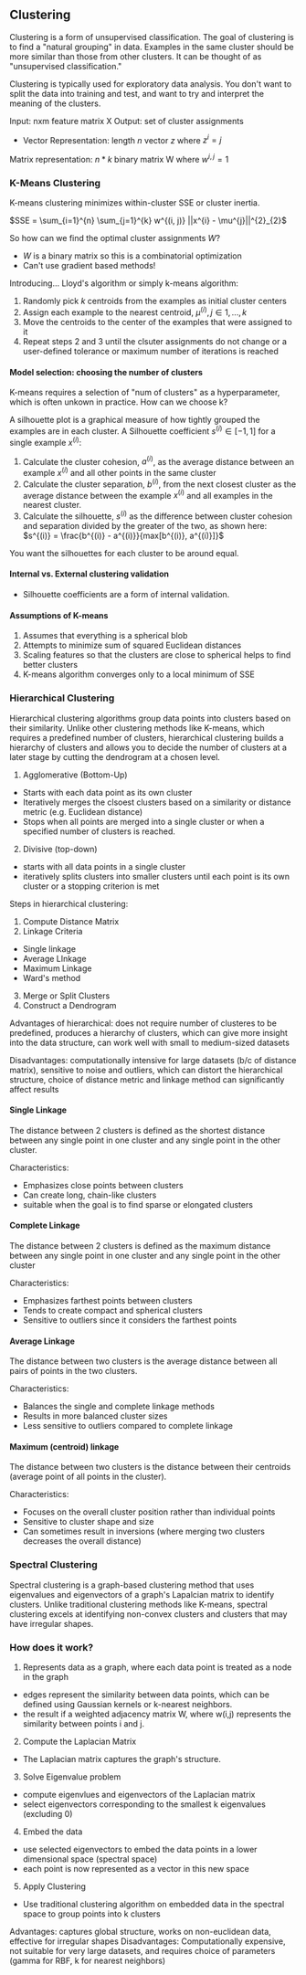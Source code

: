 ## Clustering
Clustering is a form of unsupervised classification. The goal of clustering is to find a "natural grouping" in data. Examples in the same cluster should be more similar than those from other clusters. It can be thought of as "unsupervised classification." 

Clustering is typically used for exploratory data analysis. You don't want to split the data into training and test, and want to try and interpret the meaning of the clusters.

Input: nxm feature matrix X
Output: set of cluster assignments   
- Vector Representation: length $n$ vector $z$ where $z^{i} = j$    

Matrix representation: $n*k$ binary matrix W where $w^{i, j} = 1$
### K-Means Clustering
K-means clustering minimizes within-cluster SSE or cluster inertia.    

$SSE = \sum_{i=1}^{n} \sum_{j=1}^{k} w^{(i, j)} ||x^{i} - \mu^{j}||^{2}_{2}$

So how can we find the optimal cluster assignments $W$?   
- $W$ is a binary matrix so this is a combinatorial optimization    
- Can't use gradient based methods!  

Introducing... Lloyd's algorithm or simply k-means algorithm:  
1. Randomly pick $k$ centroids from the examples as initial cluster centers
2. Assign each example to the nearest centroid, $\mu^{(i)}, j \in {1, ... , k}$   
3. Move the centroids to the center of the examples that were assigned to it  
4. Repeat steps 2 and 3 until the clsuter assignments do not change or a user-defined tolerance or maximum number of iterations is reached  

#### Model selection: choosing the number of clusters
K-means requires a selection of "num of clusters" as a hyperparameter, which is often unkown in practice. How can we choose k?  

A silhouette plot is a graphical measure of how tightly grouped the examples are in each cluster. A Silhouette coefficient $s^{(i)} \in [-1, 1]$ for a single example $x^{(i)}$:
1. Calculate the cluster cohesion, $a^{(i)}$, as the average distance between an example $x^{(i)}$ and all other points in the same cluster  
2. Calculate the cluster separation, $b^{(i)}$, from the next closest cluster as the average distance between the example $x^{(i)}$ and all examples in the nearest cluster.  
3. Calculate the silhouette, $s^{(i)}$ as the difference between cluster cohesion and separation divided by the greater of the two, as shown here:  
$s^{(i)} = \frac{b^{(i)} - a^{(i)}}{max[b^{(i)}, a^{(i)}]}$  

You want the silhouettes for each cluster to be around equal.

#### Internal vs. External clustering validation
- Silhouette coefficients are a form of internal validation. 


#### Assumptions of K-means
1. Assumes that everything is a spherical blob  
2. Attempts to minimize sum of squared Euclidean distances  
3. Scaling features so that the clusters are close to spherical helps to find better clusters   
4. K-means algorithm converges only to a local minimum of SSE  

### Hierarchical Clustering
Hierarchical clustering algorithms group data points into clusters based on their similarity. Unlike other clustering methods like K-means, which requires a predefined number of clusters, hierarchical clustering builds a hierarchy of clusters and allows you to decide the number of clusters at a later stage by cutting the dendrogram at a chosen level.

1. Agglomerative (Bottom-Up)
- Starts with each data point as its own cluster
- Iteratively merges the clsoest clusters based on a similarity or distance metric (e.g. Euclidean distance)
- Stops when all points are merged into a single cluster or when a specified number of clusters is reached.

2. Divisive (top-down)
- starts with all data points in a single cluster
- iteratively splits clusters into smaller clusters until each point is its own cluster or a stopping criterion is met

Steps in hierarchical clustering:
1. Compute Distance Matrix
2. Linkage Criteria
- Single linkage
- Average LInkage
- Maximum Linkage
- Ward's method
3. Merge or Split Clusters
4. Construct a Dendrogram

Advantages of hierarchical: does not require number of clusteres to be predefined, produces a hierarchy of clusters, which can give more insight into the data structure, can work well with small to medium-sized datasets

Disadvantages: computationally intensive for large datasets (b/c of distance matrix), sensitive to noise and outliers, which can distort the hierarchical structure, choice of distance metric and linkage method can significantly affect results

#### Single Linkage
The distance between 2 clusters is defined as the shortest distance between any single point in one cluster and any single point in the other cluster.

Characteristics:  
- Emphasizes close points between clusters  
- Can create long, chain-like clusters  
- suitable when the goal is to find sparse or elongated clusters

#### Complete Linkage
The distance between 2 clusters is defined as the maximum distance between any single point in one cluster and any single point in the other cluster

Characteristics:  
- Emphasizes farthest points between clusters  
- Tends to create compact and spherical clusters  
- Sensitive to outliers since it considers the farthest points

#### Average Linkage
The distance between two clusters is the average distance between all pairs of points in the two clusters.

Characteristics:  
- Balances the single and complete linkage methods  
- Results in more balanced cluster sizes  
- Less sensitive to outliers compared to complete linkage

#### Maximum (centroid) linkage
The distance between two clusters is the distance between their centroids (average point of all points in the cluster). 

Characteristics:  
- Focuses on the overall cluster position rather than individual points  
- Sensitive to cluster shape and size  
- Can sometimes result in inversions (where merging two clusters decreases the overall distance)

### Spectral Clustering
Spectral clustering is a graph-based clustering method that uses eigenvalues and eigenvectors of a graph's Lapalcian matrix to identify clusters. Unlike traditional clustering methods like K-means, spectral clustering excels at identifying non-convex clusters and clusters that may have irregular shapes.

### How does it work?
1. Represents data as a graph, where each data point is treated as a node in the graph
- edges represent the similarity between data points, which can be defined using Gaussian kernels or k-nearest neighbors.
- the result if a weighted adjacency matrix W, where w(i,j) represents the similarity between points i and j. 
2. Compute the Laplacian Matrix
- The Laplacian matrix captures the graph's structure. 
3. Solve Eigenvalue problem
- compute eigenvlues and eigenvectors of the Laplacian matrix
- select eigenvectors corresponding to the smallest k eigenvalues (excluding 0)
4. Embed the data
- use selected eigenvectors to embed the data points in a lower dimensional space (spectral space)
- each point is now represented as a vector in this new space
5. Apply Clustering
- Use traditional clustering algorithm on embedded data in the spectral space to group points into k clusters

Advantages: captures global structure, works on non-euclidean data, effective for irregular shapes
Disadvantages: Computationally expensive, not suitable for very large datasets, and requires choice of parameters (gamma for RBF, k for nearest neighbors)


